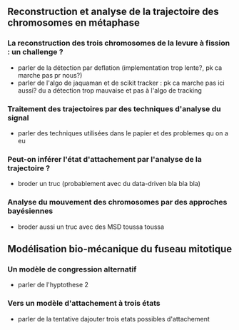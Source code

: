 ## Reconstruction et analyse de la trajectoire des chromosomes en métaphase

### La reconstruction des trois chromosomes de la levure à fission : un challenge ?

- parler de la détection par deflation (implementation trop lente?, pk ca marche pas pr nous?)
- parler de l'algo de jaquaman et de scikit tracker : pk ca marche pas ici aussi? du a détection trop mauvaise et pas à l'algo de tracking

### Traitement des trajectoires par des techniques d'analyse du signal

- parler des techniques utilisées dans le papier et des problemes qu on a eu

### Peut-on inférer l'état d'attachement par l'analyse de la trajectoire ?

- broder un truc (probablement avec du data-driven bla bla bla)

### Analyse du mouvement des chromosomes par des approches bayésiennes

- broder aussi un truc avec des MSD toussa toussa

## Modélisation bio-mécanique du fuseau mitotique

### Un modèle de congression alternatif

- parler de l'hyptothese 2

### Vers un modèle d'attachement à trois états

- parler de la tentative dajouter trois etats possibles d'attachement
